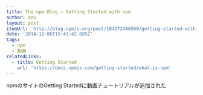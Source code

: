 ```yaml
---
title: The npm Blog — Getting Started with npm
author: azu
layout: post
itemUrl: 'http://blog.npmjs.org/post/104272486560/getting-started-with-npm'
date: '2014-12-06T15:43:42.085Z'
tags:
  - npm
  - 動画
relatedLinks:
  - title: Getting Started
    url: 'https://docs.npmjs.com/getting-started/what-is-npm'
---
```

npmのサイトのGetting Startedに動画チュートリアルが追加された 
